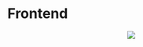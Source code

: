 # Frontend

<div align="center">
  <a href="https://daldev14.github.io/frontend/">
    <img src="https://user-images.githubusercontent.com/49620375/227819707-4e2a09c9-1a48-4621-9d8f-b156bb68156e.png" />
  </a>
</div>

